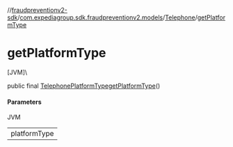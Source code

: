 //[fraudpreventionv2-sdk](../../../index.md)/[com.expediagroup.sdk.fraudpreventionv2.models](../index.md)/[Telephone](index.md)/[getPlatformType](get-platform-type.md)

# getPlatformType

[JVM]\

public final [TelephonePlatformType](../-telephone-platform-type/index.md)[getPlatformType](get-platform-type.md)()

#### Parameters

JVM

| |
|---|
| platformType |
